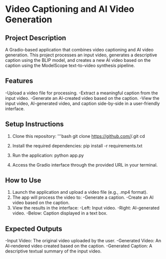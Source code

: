 # Video Captioning and AI Video Generation

## Project Description

A Gradio-based application that combines video captioning and AI video generation. This project processes an input video, generates a descriptive caption using the BLIP model, and creates a new AI video based on the caption using the ModelScope text-to-video synthesis pipeline.

## Features

-Upload a video file for processing.
-Extract a meaningful caption from the input video.
-Generate an AI-created video based on the caption.
-View the input video, AI-generated video, and caption side-by-side in a user-friendly interface.

## Setup Instructions

1. Clone this repository:
   '''bash
   git clone https://github.com/<your-username>/<repository-name>.git
   cd <repository-name>

3. Install the required dependencies:
   pip install -r requirements.txt

4. Run the application:
   python app.py

5. Access the Gradio interface through the provided URL in your terminal.

## How to Use

1. Launch the application and upload a video file (e.g., .mp4 format).
2. The app will process the video to:
    -Generate a caption.
    -Create an AI video based on the caption.
3. View the results in the interface:
    -Left: Input video.
    -Right: AI-generated video.
    -Below: Caption displayed in a text box.

## Expected Outputs

-Input Video: The original video uploaded by the user.
-Generated Video: An AI-rendered video created based on the caption.
-Generated Caption: A descriptive textual summary of the input video.

